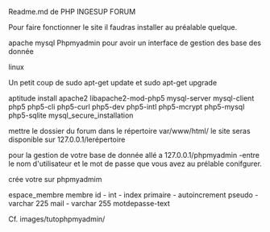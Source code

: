 Readme.md de PHP INGESUP FORUM

Pour faire fonctionner le site il faudras installer au préalable quelque.

apache
mysql
Phpmyadmin pour avoir un interface de gestion des base des donnée


linux

Un petit coup de sudo apt-get update  et sudo apt-get upgrade 

aptitude install apache2 libapache2-mod-php5 mysql-server mysql-client php5 php5-cli php5-curl php5-dev php5-intl php5-mcrypt php5-mysql php5-sqlite
mysql_secure_installation


mettre le dossier du forum dans le répertoire var/www/html/
le site seras disponible sur 127.0.0.1/lerépertoire

pour la gestion de votre base de donnée allé a 127.0.0.1/phpmyadmin
-entre le nom d'utilisateur et le mot de passe que vous avez au prélable conifgurer.


crée votre  sur phpmyadmim

espace_membre
	membre
		id - int - index primaire - autoincrement
		pseudo - varchar 225
		mail - varchar 255
		motdepasse-text

Cf. images/tutophpmyadmin/